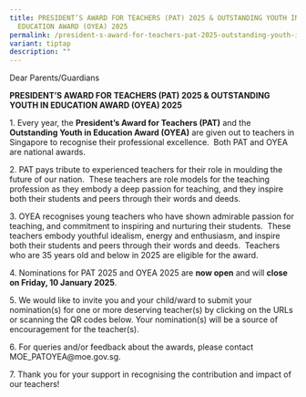 ```yaml
---
title: PRESIDENT’S AWARD FOR TEACHERS (PAT) 2025 & OUTSTANDING YOUTH IN
  EDUCATION AWARD (OYEA) 2025
permalink: /president-s-award-for-teachers-pat-2025-outstanding-youth-in-education-award-oyea-2025/
variant: tiptap
description: ""
---
```

<p>Dear Parents/Guardians</p>
<p></p>
<p><strong>PRESIDENT’S AWARD FOR TEACHERS (PAT) 2025 &amp; OUTSTANDING YOUTH IN EDUCATION AWARD (OYEA) 2025</strong>
</p>
<p></p>
<p>1.&nbsp;Every year, the <strong>President’s Award for Teachers (PAT)</strong> and
the <strong>Outstanding Youth in Education Award (OYEA)</strong> are given
out to teachers in Singapore to recognise their professional excellence.&nbsp;
Both PAT and OYEA are national awards.</p>
<p></p>
<p>2.&nbsp;PAT pays tribute to experienced teachers for their role in moulding
the future of our nation. &nbsp;These teachers are role models for the
teaching profession as they embody a deep passion for teaching, and they
inspire both their students and peers through their words and deeds.</p>
<p></p>
<p>3.&nbsp;OYEA recognises young teachers who have shown admirable passion
for teaching, and commitment to inspiring and nurturing their students.&nbsp;
These teachers embody youthful idealism, energy and enthusiasm, and inspire
both their students and peers through their words and deeds.&nbsp; Teachers
who are 35 years old and below in 2025 are eligible for the award.</p>
<p></p>
<p>4.&nbsp;Nominations for PAT 2025 and OYEA 2025 are <strong>now open</strong> and
will <strong>close on Friday, 10 January 2025</strong>.</p>
<p></p>
<p>5.&nbsp;We would like to invite you and your child/ward to submit your
nomination(s) for one or more deserving teacher(s) by clicking on the URLs
or scanning the QR codes below. Your nomination(s) will be a source of
encouragement for the teacher(s).</p>
<p></p>
<p></p>
<p></p>
<p></p>
<p></p>
<p></p>
<p>6.&nbsp;For queries and/or feedback about the awards, please contact
<a rel="noopener noreferrer nofollow" target="_blank">MOE_PATOYEA@moe.gov.sg</a>.</p>
<p>7.&nbsp;Thank you for your support in recognising the contribution and
impact of our teachers!</p>